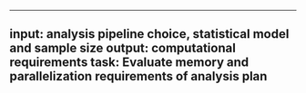 -----
input: analysis pipeline choice, statistical model and sample size
output: computational requirements
task: Evaluate memory and parallelization requirements of analysis plan
-----
